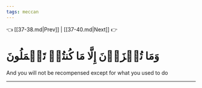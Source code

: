 ```yaml
---
tags: meccan
---
```


👈 [[37-38.md|Prev]] | [[37-40.md|Next]] 👉

# وَمَا تُجۡزَوۡنَ إِلَّا مَا كُنتُمۡ تَعۡمَلُونَ

And you will not be recompensed except for what you used to do

---

